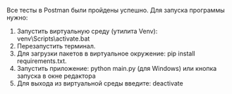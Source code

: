 Все тесты в Postman были пройдены успешно. Для запуска программы нужно:
1. Запустить виртуальную среду (утилита Venv):
venv\Scripts\activate.bat
2. Перезапустить терминал.
3. Для загрузки пакетов в виртуальное окружение:
pip install requirements.txt.
2. Запустить приложение:
python main.py (для Windows) или кнопка запуска в окне редактора
3. Для выхода из виртуальной среды введите:
deactivate